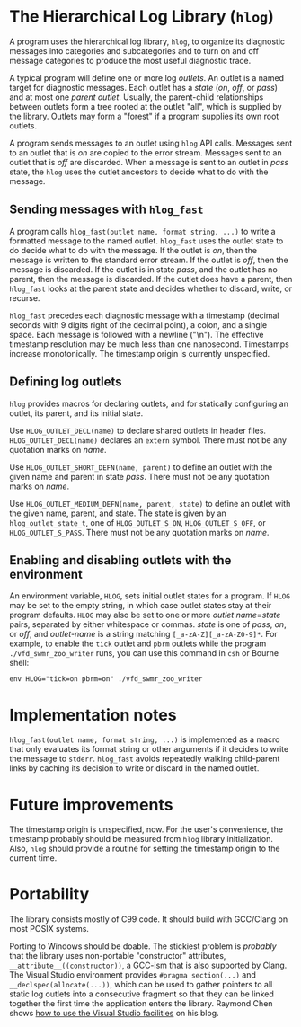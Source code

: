 # The Hierarchical Log Library (`hlog`)

A program uses the hierarchical log library, `hlog`, to organize
its diagnostic messages into categories and subcategories and to
turn on and off message categories to produce the most useful
diagnostic trace.

A typical program will define one or more log *outlets*.  An outlet
is a named target for diagnostic messages.  Each outlet has a *state*
(*on*, *off*, or *pass*) and at most one *parent outlet*.  Usually, the
parent-child relationships between outlets form a tree rooted at the
outlet "all", which is supplied by the library.  Outlets may form a
"forest" if a program supplies its own root outlets.

A program sends messages to an outlet using `hlog` API calls.
Messages sent to an outlet that is *on* are copied to the error
stream.  Messages sent to an outlet that is *off* are discarded.
When a message is sent to an outlet in *pass* state, the `hlog`
uses the outlet ancestors to decide what to do with the message.

## Sending messages with `hlog_fast`
 
A program calls `hlog_fast(outlet name, format string, ...)` to
write a formatted message to the named outlet.  `hlog_fast` uses
the outlet state to do decide what to do with the message.  If the
outlet is *on*, then the message is written to the standard error
stream.  If the outlet is *off*, then the message is discarded.
If the outlet is in state *pass*, and the outlet has no parent,
then the message is discarded.  If the outlet does have a parent,
then `hlog_fast` looks at the parent state and decides whether to
discard, write, or recurse.

`hlog_fast` precedes each diagnostic message with a timestamp (decimal
seconds with 9 digits right of the decimal point), a colon, and a single
space.  Each message is followed with a newline ("\n").  The effective
timestamp resolution may be much less than one nanosecond.  Timestamps
increase monotonically.  The timestamp origin is currently unspecified.

## Defining log outlets

`hlog` provides macros for declaring outlets, and for statically
configuring an outlet, its parent, and its initial state.

Use `HLOG_OUTLET_DECL(name)` to declare shared outlets in header
files.  `HLOG_OUTLET_DECL(name)` declares an `extern` symbol.
There must not be any quotation marks on *name*.

Use `HLOG_OUTLET_SHORT_DEFN(name, parent)` to define an outlet with the
given name and parent in state *pass*.  There must not be any quotation
marks on *name*.

Use `HLOG_OUTLET_MEDIUM_DEFN(name, parent, state)` to define an outlet
with the given name, parent, and state.  The state is given by an
`hlog_outlet_state_t`, one of `HLOG_OUTLET_S_ON`, `HLOG_OUTLET_S_OFF`,
or `HLOG_OUTLET_S_PASS`.  There must not be any quotation marks on
*name*.

## Enabling and disabling outlets with the environment

An environment variable, `HLOG`, sets initial outlet states for a
program.  If `HLOG` may be set to the empty string, in which case
outlet states stay at their program defaults.  `HLOG` may also be
set to one or more *outlet name*=*state* pairs, separated by either
whitespace or commas. *state* is one of *pass*, *on*, or *off*,
and *outlet-name* is a string matching `[_a-zA-Z][_a-zA-Z0-9]*`.
For example, to enable the `tick` outlet and `pbrm` outlets while
the program `./vfd_swmr_zoo_writer` runs, you can use this command
in `csh` or Bourne shell:

```
env HLOG="tick=on pbrm=on" ./vfd_swmr_zoo_writer
```

# Implementation notes

`hlog_fast(outlet name, format string, ...)` is implemented as a
macro that only evaluates its format string or other arguments if
it decides to write the message to `stderr`.  `hlog_fast` avoids
repeatedly walking child-parent links by caching its decision to
write or discard in the named outlet.

# Future improvements

The timestamp origin is unspecified, now.  For the user's convenience,
the timestamp probably should be measured from `hlog` library
initialization.  Also, `hlog` should provide a routine for setting
the timestamp origin to the current time.

# Portability

The library consists mostly of C99 code.  It should build with GCC/Clang
on most POSIX systems.

Porting to Windows should be doable.  The stickiest problem
is *probably* that the library uses non-portable "constructor"
attributes, `__attribute__((constructor))`, a GCC-ism that is also
supported by Clang.  The Visual Studio environment provides `#pragma
section(...)` and `__declspec(allocate(...))`, which can be used to
gather pointers to all static log outlets into a consecutive fragment so
that they can be linked together the first time the application enters
the library.  Raymond Chen shows [how to use the Visual Studio
facilities](https://devblogs.microsoft.com/oldnewthing/20181107-00/?p=100155)
on his blog.

